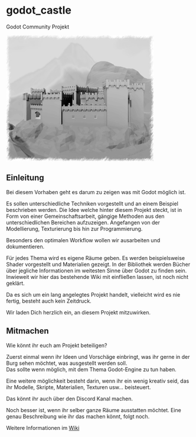 # godot_castle
Godot Community Projekt

![Burg](wiki/Burg_2019-08-31_smal.jpg)

## Einleitung
Bei diesem Vorhaben geht es darum zu zeigen was
mit Godot möglich ist.

Es sollen unterschiedliche Techniken vorgestellt und an einem Beispiel
beschrieben werden. Die Idee welche hinter diesem Projekt steckt, ist in Form
von einer Gemeinschaftsarbeit, gängige Methoden aus den unterschiedlichen
Bereichen aufzuzeigen. Angefangen von der Modellierung, Texturierung bis hin
zur Programmierung.

Besonders den optimalen Workflow wollen wir ausarbeiten und dokumentieren.

Für jedes Thema wird es eigene Räume geben. Es werden beispielsweise Shader
vorgestellt und Materialien gezeigt. In der Bibliothek werden Bücher über
jegliche Informationen im weitesten Sinne über Godot zu finden sein.
Inwieweit wir hier das bestehende Wiki mit einfließen lassen, ist noch nicht geklärt.

Da es sich um ein lang angelegtes Projekt handelt, vielleicht wird es nie fertig,
besteht auch kein Zeitdruck.

Wir laden Dich herzlich ein, an diesem Projekt mitzuwirken.

## Mitmachen
Wie könnt ihr euch am Projekt beteiligen?

Zuerst einmal wenn ihr Ideen und Vorschäge einbringt, was ihr gerne in der Burg sehen möchtet, was ausgestellt werden soll.  
Das sollte wenn möglich, mit dem Thema Godot-Engine zu tun haben.

Eine weitere möglichkeit besteht darin, wenn ihr ein wenig kreativ seid, das ihr Modelle, Skripte, Materialien, Texturen usw... beisteuert.

Das könnt ihr auch über den Discord Kanal machen.

Noch besser ist, wenn ihr selber ganze Räume ausstatten möchtet.
Eine genau Beschreibung wie ihr das machen könnt, folgt noch.

Weitere Informationen im [Wiki](https://github.com/Maurehago/godot_castle/wiki/Kundmachung "Wiki Startseite")
